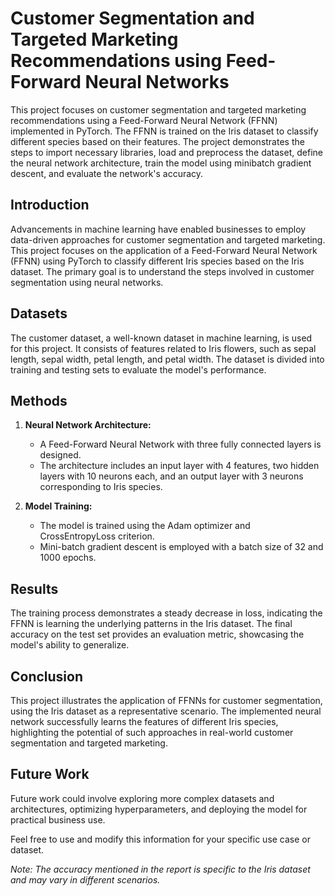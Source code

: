 # Customer Segmentation and Targeted Marketing Recommendations using Feed-Forward Neural Networks

This project focuses on customer segmentation and targeted marketing recommendations using a Feed-Forward Neural Network (FFNN) implemented in PyTorch. The FFNN is trained on the Iris dataset to classify different species based on their features. The project demonstrates the steps to import necessary libraries, load and preprocess the dataset, define the neural network architecture, train the model using minibatch gradient descent, and evaluate the network's accuracy.



## Introduction

Advancements in machine learning have enabled businesses to employ data-driven approaches for customer segmentation and targeted marketing. This project focuses on the application of a Feed-Forward Neural Network (FFNN) using PyTorch to classify different Iris species based on the Iris dataset. The primary goal is to understand the steps involved in customer segmentation using neural networks.

## Datasets

The customer dataset, a well-known dataset in machine learning, is used for this project. It consists of features related to Iris flowers, such as sepal length, sepal width, petal length, and petal width. The dataset is divided into training and testing sets to evaluate the model's performance.

## Methods

1. **Neural Network Architecture:**
   - A Feed-Forward Neural Network with three fully connected layers is designed.
   - The architecture includes an input layer with 4 features, two hidden layers with 10 neurons each, and an output layer with 3 neurons corresponding to Iris species.

2. **Model Training:**
   - The model is trained using the Adam optimizer and CrossEntropyLoss criterion.
   - Mini-batch gradient descent is employed with a batch size of 32 and 1000 epochs.

## Results

The training process demonstrates a steady decrease in loss, indicating the FFNN is learning the underlying patterns in the Iris dataset. The final accuracy on the test set provides an evaluation metric, showcasing the model's ability to generalize.

## Conclusion

This project illustrates the application of FFNNs for customer segmentation, using the Iris dataset as a representative scenario. The implemented neural network successfully learns the features of different Iris species, highlighting the potential of such approaches in real-world customer segmentation and targeted marketing.

## Future Work

Future work could involve exploring more complex datasets and architectures, optimizing hyperparameters, and deploying the model for practical business use.

Feel free to use and modify this information for your specific use case or dataset.

*Note: The accuracy mentioned in the report is specific to the Iris dataset and may vary in different scenarios.*




